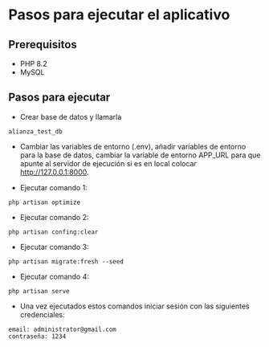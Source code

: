 # Pasos para ejecutar el aplicativo

## Prerequisitos
* PHP 8.2
* MySQL

## Pasos para ejecutar
* Crear base de datos y llamarla
```
alianza_test_db
```
* Cambiar las variables de entorno (.env), añadir variables de entorno para la base de datos, cambiar la variable de entorno APP_URL para que apunte al servidor de ejecución si es en local colocar http://127.0.0.1:8000.

* Ejecutar comando 1:
```
php artisan optimize
```

* Ejecutar comando 2:
```
php artisan confing:clear
```

* Ejecutar comando 3:
```
php artisan migrate:fresh --seed
```

* Ejecutar comando 4:
```
php artisan serve
```
* Una vez ejecutados estos comandos iniciar sesión con las siguientes credenciales:
```
email: administrator@gmail.com
contraseña: 1234
```


